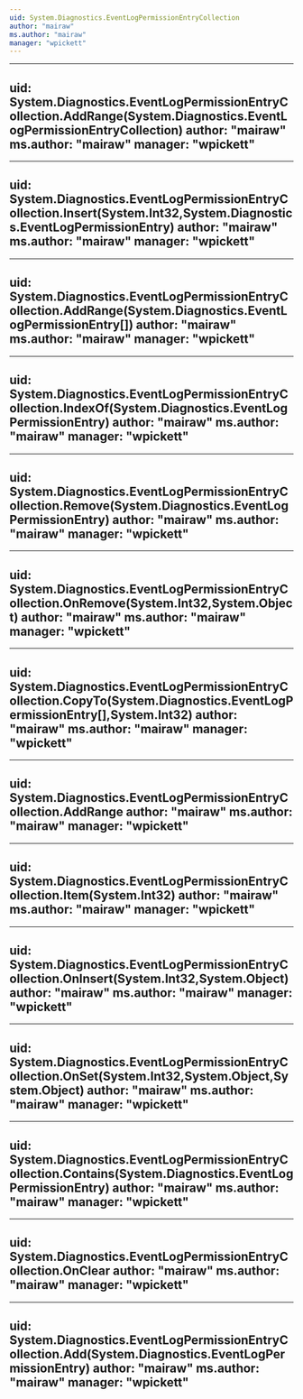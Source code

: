 ```yaml
---
uid: System.Diagnostics.EventLogPermissionEntryCollection
author: "mairaw"
ms.author: "mairaw"
manager: "wpickett"
---
```


---
uid: System.Diagnostics.EventLogPermissionEntryCollection.AddRange(System.Diagnostics.EventLogPermissionEntryCollection)
author: "mairaw"
ms.author: "mairaw"
manager: "wpickett"
---

---
uid: System.Diagnostics.EventLogPermissionEntryCollection.Insert(System.Int32,System.Diagnostics.EventLogPermissionEntry)
author: "mairaw"
ms.author: "mairaw"
manager: "wpickett"
---

---
uid: System.Diagnostics.EventLogPermissionEntryCollection.AddRange(System.Diagnostics.EventLogPermissionEntry[])
author: "mairaw"
ms.author: "mairaw"
manager: "wpickett"
---

---
uid: System.Diagnostics.EventLogPermissionEntryCollection.IndexOf(System.Diagnostics.EventLogPermissionEntry)
author: "mairaw"
ms.author: "mairaw"
manager: "wpickett"
---

---
uid: System.Diagnostics.EventLogPermissionEntryCollection.Remove(System.Diagnostics.EventLogPermissionEntry)
author: "mairaw"
ms.author: "mairaw"
manager: "wpickett"
---

---
uid: System.Diagnostics.EventLogPermissionEntryCollection.OnRemove(System.Int32,System.Object)
author: "mairaw"
ms.author: "mairaw"
manager: "wpickett"
---

---
uid: System.Diagnostics.EventLogPermissionEntryCollection.CopyTo(System.Diagnostics.EventLogPermissionEntry[],System.Int32)
author: "mairaw"
ms.author: "mairaw"
manager: "wpickett"
---

---
uid: System.Diagnostics.EventLogPermissionEntryCollection.AddRange
author: "mairaw"
ms.author: "mairaw"
manager: "wpickett"
---

---
uid: System.Diagnostics.EventLogPermissionEntryCollection.Item(System.Int32)
author: "mairaw"
ms.author: "mairaw"
manager: "wpickett"
---

---
uid: System.Diagnostics.EventLogPermissionEntryCollection.OnInsert(System.Int32,System.Object)
author: "mairaw"
ms.author: "mairaw"
manager: "wpickett"
---

---
uid: System.Diagnostics.EventLogPermissionEntryCollection.OnSet(System.Int32,System.Object,System.Object)
author: "mairaw"
ms.author: "mairaw"
manager: "wpickett"
---

---
uid: System.Diagnostics.EventLogPermissionEntryCollection.Contains(System.Diagnostics.EventLogPermissionEntry)
author: "mairaw"
ms.author: "mairaw"
manager: "wpickett"
---

---
uid: System.Diagnostics.EventLogPermissionEntryCollection.OnClear
author: "mairaw"
ms.author: "mairaw"
manager: "wpickett"
---

---
uid: System.Diagnostics.EventLogPermissionEntryCollection.Add(System.Diagnostics.EventLogPermissionEntry)
author: "mairaw"
ms.author: "mairaw"
manager: "wpickett"
---

